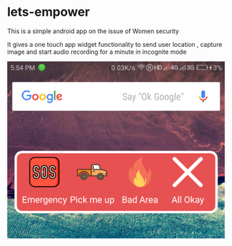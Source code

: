 # lets-empower

This is a simple android app on the issue of Women security

It gives a one touch app widget functionality to send user location , capture image and start audio recording for a minute in incognite mode

![Scren shots](/letsempover.png/?raw=true)
